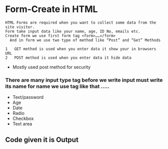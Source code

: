 #  Form-Create in HTML

    HTML Forms are required when you want to collect some data from the site visitor. 
    Form take input data like your name, age, ID No, emails etc.
    Create form we use first form tag <form>……</form>
      And in form we use two type of method like “Post” and “Get” Methods

    1	GET method is used when you enter data it show your in browsers URL 
    2	POST method is used when you enter data it hide data
     
* Mostly used post method for security

### There are many input type tag before we write input must write its name for name we use <label>tag like that <label>…..</label>

* Text/password
* Age
* Date
* Radio
* Checkbox
* Text area

## Code given it is Output